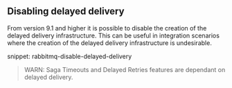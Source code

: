 ## Disabling delayed delivery

From version 9.1 and higher it is possible to disable the creation of the delayed delivery infrastructure. This can be useful in integration scenarios where the creation of the delayed delivery infrastructure is undesirable.

snippet: rabbitmq-disable-delayed-delivery

> WARN:
> Saga Timeouts and Delayed Retries features are dependant on delayed delivery.